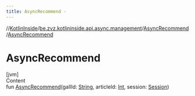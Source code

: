 ```yaml
---
title: AsyncRecommend -
---
```

//[KotlinInside](../../index.md)/[be.zvz.kotlininside.api.async.management](../index.md)/[AsyncRecommend](index.md)/[AsyncRecommend](-async-recommend.md)



# AsyncRecommend  
[jvm]  
Content  
fun [AsyncRecommend](-async-recommend.md)(gallId: [String](https://kotlinlang.org/api/latest/jvm/stdlib/kotlin/-string/index.html), articleId: [Int](https://kotlinlang.org/api/latest/jvm/stdlib/kotlin/-int/index.html), session: [Session](../../be.zvz.kotlininside.session/-session/index.md))  



